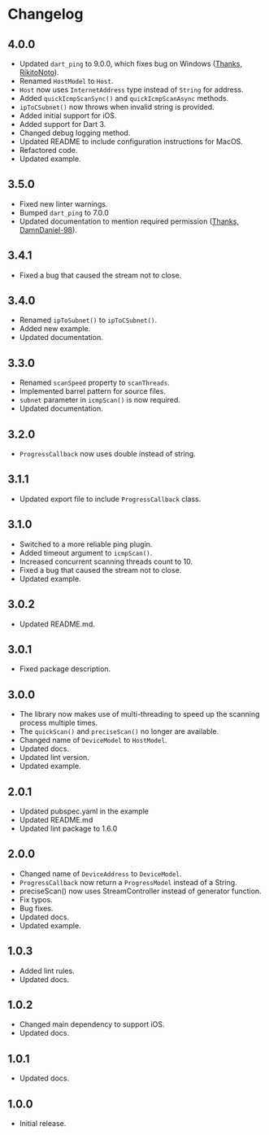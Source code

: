 # Changelog

## 4.0.0

- Updated `dart_ping` to 9.0.0, which fixes bug on Windows ([Thanks, RikitoNoto](https://github.com/ivirtex/lan_scanner/pull/11)).
- Renamed `HostModel` to `Host`.
- `Host` now uses `InternetAddress` type instead of `String` for address.
- Added `quickIcmpScanSync()` and `quickIcmpScanAsync` methods.
- `ipToCSubnet()` now throws when invalid string is provided.
- Added initial support for iOS.
- Added support for Dart 3.
- Changed debug logging method.
- Updated README to include configuration instructions for MacOS.
- Refactored code.
- Updated example.

## 3.5.0

- Fixed new linter warnings.
- Bumped `dart_ping` to 7.0.0
- Updated documentation to mention required permission ([Thanks, DamnDaniel-98](https://github.com/ivirtex/lan_scanner/issues/4)).

## 3.4.1

- Fixed a bug that caused the stream not to close.

## 3.4.0

- Renamed `ipToSubnet()` to `ipToCSubnet()`.
- Added new example.
- Updated documentation.

## 3.3.0

- Renamed `scanSpeed` property to `scanThreads`.
- Implemented barrel pattern for source files.
- `subnet` parameter in `icmpScan()` is now required.
- Updated documentation.

## 3.2.0

- `ProgressCallback` now uses double instead of string.

## 3.1.1

- Updated export file to include `ProgressCallback` class.

## 3.1.0

- Switched to a more reliable ping plugin.
- Added timeout argument to `icmpScan()`.
- Increased concurrent scanning threads count to 10.
- Fixed a bug that caused the stream not to close.
- Updated example.

## 3.0.2

- Updated README.md.

## 3.0.1

- Fixed package description.

## 3.0.0

- The library now makes use of multi-threading to speed up the scanning process multiple times.
- The `quickScan()` and `preciseScan()` no longer are available.
- Changed name of `DeviceModel` to `HostModel`.
- Updated docs.
- Updated lint version.
- Updated example.

## 2.0.1

- Updated pubspec.yaml in the example
- Updated README.md
- Updated lint package to 1.6.0

## 2.0.0

- Changed name of `DeviceAddress` to `DeviceModel`.
- `ProgressCallback` now return a `ProgressModel` instead of a String.
- preciseScan() now uses StreamController instead of generator function.
- Fix typos.
- Bug fixes.
- Updated docs.
- Updated example.

## 1.0.3

- Added lint rules.
- Updated docs.

## 1.0.2

- Changed main dependency to support iOS.
- Updated docs.

## 1.0.1

- Updated docs.

## 1.0.0

- Initial release.
